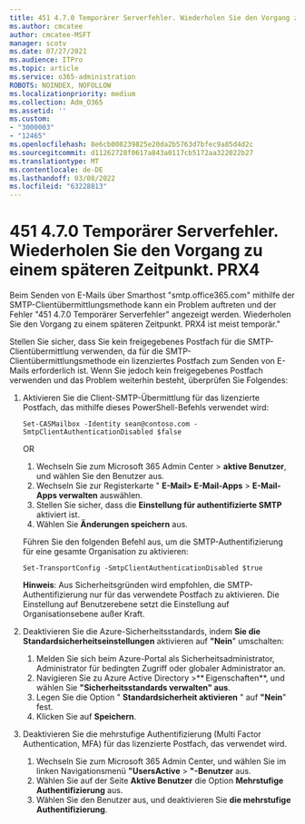 ```yaml
---
title: 451 4.7.0 Temporärer Serverfehler. Wiederholen Sie den Vorgang zu einem späteren Zeitpunkt. PRX4
ms.author: cmcatee
author: cmcatee-MSFT
manager: scotv
ms.date: 07/27/2021
ms.audience: ITPro
ms.topic: article
ms.service: o365-administration
ROBOTS: NOINDEX, NOFOLLOW
ms.localizationpriority: medium
ms.collection: Adm_O365
ms.assetid: ''
ms.custom:
- "3000003"
- "12465"
ms.openlocfilehash: 8e6cb008239825e20da2b5763d7bfec9a85d4d2c
ms.sourcegitcommit: d11262728f0617a843a0117cb5172aa322022b27
ms.translationtype: MT
ms.contentlocale: de-DE
ms.lasthandoff: 03/08/2022
ms.locfileid: "63228813"
---
```

# <a name="451-470-temporary-server-error-please-try-again-later-prx4"></a>451 4.7.0 Temporärer Serverfehler. Wiederholen Sie den Vorgang zu einem späteren Zeitpunkt. PRX4

Beim Senden von E-Mails über Smarthost "smtp.office365.com" mithilfe der SMTP-Clientübermittlungsmethode kann ein Problem auftreten und der Fehler "451 4.7.0 Temporärer Serverfehler" angezeigt werden. Wiederholen Sie den Vorgang zu einem späteren Zeitpunkt. PRX4 ist meist temporär." 

Stellen Sie sicher, dass Sie kein freigegebenes Postfach für die SMTP-Clientübermittlung verwenden, da für die SMTP-Clientübermittlungsmethode ein lizenziertes Postfach zum Senden von E-Mails erforderlich ist. Wenn Sie jedoch kein freigegebenes Postfach verwenden und das Problem weiterhin besteht, überprüfen Sie Folgendes:

1. Aktivieren Sie die Client-SMTP-Übermittlung für das lizenzierte Postfach, das mithilfe dieses PowerShell-Befehls verwendet wird:

    ```Set-CASMailbox -Identity sean@contoso.com -SmtpClientAuthenticationDisabled $false```

    OR

    1. Wechseln Sie zum Microsoft 365 Admin Center > **aktive Benutzer**, und wählen Sie den Benutzer aus.
    1. Wechseln Sie zur Registerkarte " **E-Mail> E-Mail-Apps** > **E-Mail-Apps verwalten** auswählen. 
    1. Stellen Sie sicher, dass die **Einstellung für authentifizierte SMTP** aktiviert ist.
    1. Wählen Sie **Änderungen speichern** aus.
    
    Führen Sie den folgenden Befehl aus, um die SMTP-Authentifizierung für eine gesamte Organisation zu aktivieren:

    `Set-TransportConfig -SmtpClientAuthenticationDisabled $true`
 
    **Hinweis**: Aus Sicherheitsgründen wird empfohlen, die SMTP-Authentifizierung nur für das verwendete Postfach zu aktivieren. Die Einstellung auf Benutzerebene setzt die Einstellung auf Organisationsebene außer Kraft.

2. Deaktivieren Sie die Azure-Sicherheitsstandards, indem **Sie die Standardsicherheitseinstellungen** aktivieren auf **"Nein**" umschalten:

    1. Melden Sie sich beim Azure-Portal als Sicherheitsadministrator, Administrator für bedingten Zugriff oder globaler Administrator an.
    1. Navigieren Sie zu Azure Active Directory >** Eigenschaften**, und wählen Sie **"Sicherheitsstandards verwalten" aus**.
    1. Legen Sie die Option " **Standardsicherheit aktivieren** " auf **"Nein**" fest.
    1. Klicken Sie auf **Speichern**.

3. Deaktivieren Sie die mehrstufige Authentifizierung (Multi Factor Authentication, MFA) für das lizenzierte Postfach, das verwendet wird.

    1. Wechseln Sie zum Microsoft 365 Admin Center, und wählen Sie im linken Navigationsmenü **"UsersActive** > **"-Benutzer** aus.
    1. Wählen Sie auf der Seite **Aktive Benutzer** die Option **Mehrstufige Authentifizierung** aus.
    1. Wählen Sie den Benutzer aus, und deaktivieren Sie **die mehrstufige Authentifizierung**.

